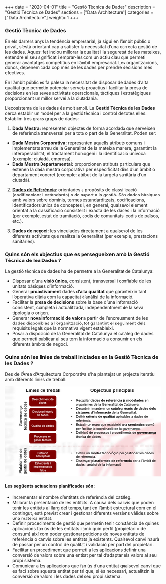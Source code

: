 +++
date        = "2020-04-01"
title       = "Gestió Tècnica de Dades"
description = "Gestió Tècnica de Dades"
sections    = ["Data Architecture"]
categories  = ["Data Architecture"]
weight= 1
+++

### Gestió Tècnica de Dades

En els darrers anys la tendència empresarial, ja sigui en l’àmbit públic o privat, s’està orientant cap a satisfer la necessitat d’una correcta gestió de les dades. Aquest fet inclou millorar la qualitat i la seguretat de les mateixes, entendre el seu significat i emprar-les com un actiu clau que permeti generar avantatges competitius en l’àmbit empresarial. Les organitzacions, doncs, depenem cada cop més de les dades per prendre decisions més efectives. 

En l’àmbit públic es fa palesa la necessitat de disposar de dades d’alta qualitat que permetin potenciar serveis proactius i facilitar la presa de decisions en les seves activitats operacionals, tàctiques i estratègiques proporcionant un millor servei a la ciutadania.

L’ecosistema de les dades és molt ampli. La **Gestió Tècnica de les Dades** cerca establir un model per a la gestió tècnica i control de totes elles. Establim tres grans grups de dades:

1.	**Dada Mestra:** representen objectes de forma acordada que serveixen de referència transversal per a tota o part de la Generalitat. Poden ser:

   - **Dada Mestra Corporativa:** representen aquells atributs comuns i implementats arreu de la Generalitat de la mateixa manera, garantint la interoperabilitat, el tractament homogeni i la identificació unívoca (exemple: ciutadà, empresa).
   - **Dada Mestra Departamental:** proporcionen atributs particulars que estenen la dada mestra corporativa per especificitat dins d’un àmbit o departament concret (exemple: atribut de la targeta sanitària d’un ciutadà).
    
2.	**[Dades de Referència](/dadesref/dadesref/)**: orientades a propòsits de classificació (codificacions i estàndards) o de suport a la gestió. Són dades bàsiques amb valors sobre dominis, termes estandarditzats, codificacions, identificadors únics de conceptes i, en general, qualsevol element orientat a la classificació consistent i exacta de les dades i la informació (per exemple, estat de tramitació, codis de comunitats, codis de països, etc.).

3.	**Dades de negoci:** les vinculades directament a qualsevol de les diferents activitats que realitza la Generalitat (per exemple, prestacions sanitàries).

### Quins són els objectius que es persegueixen amb la Gestió Tècnica de les Dades ?

La gestió tècnica de dades ha de permetre a la Generalitat de Catalunya:

- Disposar d’una **visió única**, consistent, transversal i confiable de les unitats bàsiques d’informació.
- Generar **proactivament** dades **d’alta qualitat** que garanteixin tant l’operativa diària com la capacitat d’anàlisi de la informació.
- Facilitar la **presa de decisions** sobre la base d’una informació consistent, completa i actualitzada, independentment de la seva tipologia o origen.
- Generar **nova informació de valor** a partir de l’encreuament de les dades disponibles a l’organització, tot garantint el seguiment dels requisits legals que la normativa vigent estableixi.
- Posar a disposició de la Generalitat de Catalunya el catàleg de dades que permeti publicar al seu torn la informació a consumir en els diferents àmbits de negoci.

### Quins són les línies de treball iniciades en la Gestió Tècnica de les Dades ?

Des de l’Àrea d’Arquitectura Corporativa s’ha plantejat un projecte iteratiu amb diferents línies de treball:

![Taula Dades de referencia](/images/dadesref/ImgDadesReferencia.PNG)


#### Les següents actuacions planificades són:

- Incrementar el nombre d’entitats de referència del catàleg.
- Millorar la presentació de les entitats. A causa dels canvis que poden tenir les entitats al llarg del temps, tant en l’àmbit estructural com en el contingut, està previst crear i gestionar diferents versions vàlides sobre una mateixa entitat.
- Definir procediments de gestió que permetin tenir constància de quines aplicacions fan ús de les entitats i amb quin perfil (propietari o de consum) així com poder gestionar peticions de noves entitats de referència o canvis sobre les entitats ja existents. Qualsevol canvi haurà de passar per un control de qualitat i validació per part del propietari.
- Facilitar un procediment que permeti a les aplicacions definir una conversió de valors sobre una entitat per tal d’adaptar els valors al seu propi sistema.
- Comunicar a les aplicacions que fan ús d’una entitat qualsevol canvi que es faci sobre aquesta entitat per tal que, si és necessari, actualitzin la conversió de valors i les dades del seu propi sistema.
